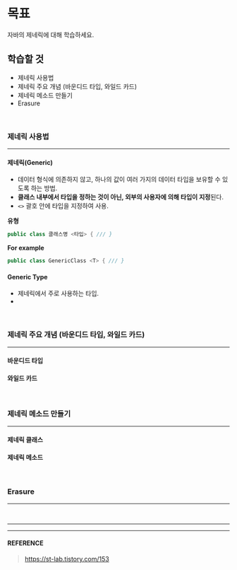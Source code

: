 # 목표
자바의 제네릭에 대해 학습하세요.
<br>

## 학습할 것
- 제네릭 사용법
- 제네릭 주요 개념 (바운디드 타입, 와일드 카드)
- 제네릭 메소드 만들기
- Erasure
<br>


### 제네릭 사용법
---
  #### 제네릭(Generic)
  - 데이터 형식에 의존하지 않고, 하나의 값이 여러 가지의 데이터 타입을 보유할 수 있도록 하는 방법.
  - **클래스 내부에서 타입을 정하는 것이 아닌, 외부의 사용자에 의해 타입이 지정**된다.
  - `<>` 괄호 안에 타입을 지정하여 사용.

  **유형**
  ```java
  public class 클래스명 <타입> { /// }
  ```
  **For example**
  ```java
  public class GenericClass <T> { /// }
  ```

  #### Generic Type
  - 제네릭에서 주로 사용하는 타입.
  - 
<br>


### 제네릭 주요 개념 (바운디드 타입, 와일드 카드)
---
  #### 바운디드 타입

  #### 와일드 카드
<br>


### 제네릭 메소드 만들기
---
  #### 제네릭 클래스

  #### 제네릭 메소드
<br>


### Erasure
---
<br>


___
___
#### REFERENCE
> https://st-lab.tistory.com/153 <br>
>
